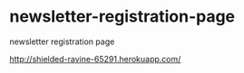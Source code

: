 # newsletter-registration-page
newsletter registration page

http://shielded-ravine-65291.herokuapp.com/
